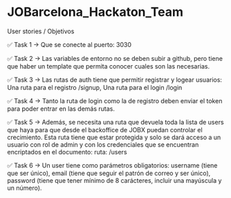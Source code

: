# JOBarcelona_Hackaton_Team
User stories / Objetivos

✅ Task 1 → Que se conecte al puerto: 3030

✅ Task 2 → Las variables de entorno no se deben subir a github, pero tiene que haber un template que permita conocer cuales son las necesarias.

✅ Task 3 → Las rutas de auth tiene que permitir registrar y logear usuarios: Una ruta para el registro /signup, Una ruta para el login /login

✅ Task 4 → Tanto la ruta de login como la de registro deben enviar el token para poder entrar en las demás rutas.

✅ Task 5 → Además, se necesita una ruta que devuela toda la lista de users que haya para que desde el backoffice de JOBX puedan controlar el crecimiento. Esta ruta tiene que estar protegida y solo se dará acceso a un usuario con rol de admin y con los credenciales que se encuentran encriptados en el documento: ruta: /users

✅ Task 6 → Un user tiene como parámetros obligatorios: username (tiene que ser único), email (tiene que seguir el patrón de correo y ser único), password (tiene que tener mínimo de 8 carácteres, incluir una mayúscula y un número).

